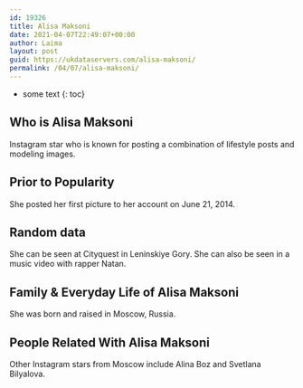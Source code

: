 ```yaml
---
id: 19326
title: Alisa Maksoni
date: 2021-04-07T22:49:07+00:00
author: Laima
layout: post
guid: https://ukdataservers.com/alisa-maksoni/
permalink: /04/07/alisa-maksoni/
---
```


* some text
{: toc}


## Who is Alisa Maksoni
                  
                  
                  
Instagram star who is known for posting a combination of lifestyle posts and modeling images. 
                  
              
            
              
            
                
                
                
## Prior to Popularity
                  
                  
                  
She posted her first picture to her account on June 21, 2014. 
                  
              
            
              
            
                
                
                
## Random data
                  
                  
                  
She can be seen at Cityquest in Leninskiye Gory. She can also be seen in a music video with rapper Natan. 
                  
              
            
              
            
                
                
                
## Family & Everyday Life of Alisa Maksoni
                  
                  
                  
She was born and raised in Moscow, Russia. 
                  
              
            
              
            
                
                
                
## People Related With Alisa Maksoni
                  
                  
                  
Other Instagram stars from Moscow include Alina Boz and Svetlana Bilyalova. 
                  
              
            
              
            
                
              
            
              
              
            
            
              
            
          
          
          
